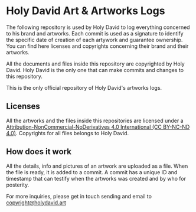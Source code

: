 # Holy David Art & Artworks Logs

The following repository is used by Holy David to log everything concerned to his brand and artworks. Each commit is used as a signature to identify the specific date of creation of each artywork and guarantee ownership. You can find here licenses and copyrights concerning their brand and their artworks. 

All the documents and files inside this repository are copyrighted by Holy David. Holy David is the only one that can make commits and changes to this repository.

This is the only official repository of Holy David's artworks logs.

## Licenses

All the artworks and the files inside this repositories are licensed under a [Attribution-NonCommercial-NoDerivatives 4.0 International (CC BY-NC-ND 4.0)](./licenses/cc-by-nd-nd-4.0). Copyrights for all files belongs to Holy David.

## How does it work

All the details, info and pictures of an artwork are uploaded as a file. When the file is ready, it is added to a commit. A commit has a unique ID and timestamp that can testify when the artworks was created and by who for posterity.

For more inquiries, please get in touch sending and email to [copyright@holydavid.art](mailto:copyright@holydavid.art)
